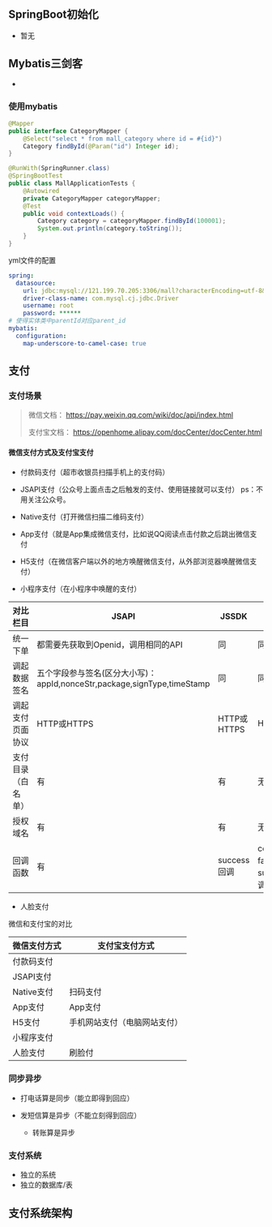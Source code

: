 ## SpringBoot初始化

+ 暂无

## Mybatis三剑客

+ 

### 使用mybatis

```java
@Mapper
public interface CategoryMapper {
    @Select("select * from mall_category where id = #{id}")
    Category findById(@Param("id") Integer id);
}

@RunWith(SpringRunner.class)
@SpringBootTest
public class MallApplicationTests {
    @Autowired
    private CategoryMapper categoryMapper;
    @Test
    public void contextLoads() {
        Category category = categoryMapper.findById(100001);
        System.out.println(category.toString());
    }
}

```

yml文件的配置

```yml
spring:
  datasource:
    url: jdbc:mysql://121.199.70.205:3306/mall?characterEncoding=utf-8&useSSL=false
    driver-class-name: com.mysql.cj.jdbc.Driver
    username: root
    password: ******
# 使得实体类中parentId对应parent_id
mybatis:
  configuration:
    map-underscore-to-camel-case: true
```

## 支付

### 支付场景

> 微信文档： https://pay.weixin.qq.com/wiki/doc/api/index.html 
>
> 支付宝文档：  https://openhome.alipay.com/docCenter/docCenter.html

#### 微信支付方式及支付宝支付

+ 付款码支付（超市收银员扫描手机上的支付码）

+ JSAPI支付（公众号上面点击之后触发的支付、使用链接就可以支付）  ps：不用关注公众号。
+ Native支付（打开微信扫描二维码支付）
+ App支付（就是App集成微信支付，比如说QQ阅读点击付款之后跳出微信支付
+ H5支付（在微信客户端以外的地方唤醒微信支付，从外部浏览器唤醒微信支付）
+ 小程序支付（在小程序中唤醒的支付）

| 对比栏目           | JSAPI                                                        | JSSDK       | 小程序                          |
| ------------------ | ------------------------------------------------------------ | ----------- | ------------------------------- |
| 统一下单           | 都需要先获取到Openid，调用相同的API                          | 同          | 同                              |
| 调起数据签名       | 五个字段参与签名(区分大小写)：appId,nonceStr,package,signType,timeStamp | 同          | 同                              |
| 调起支付页面协议   | HTTP或HTTPS                                                  | HTTP或HTTPS | HTTPS                           |
| 支付目录（白名单） | 有                                                           | 有          | 无                              |
| 授权域名           | 有                                                           | 有          | 无                              |
| 回调函数           | 有                                                           | success回调 | complete、fail、success回调函数 |

+ 人脸支付

微信和支付宝的对比

| 微信支付方式 | 支付宝支付方式               |
| ------------ | ---------------------------- |
| 付款码支付   |                              |
| JSAPI支付    |                              |
| Native支付   | 扫码支付                     |
| App支付      | App支付                      |
| H5支付       | 手机网站支付（电脑网站支付） |
| 小程序支付   |                              |
| 人脸支付     | 刷脸付                       |

### 同步异步

+ 打电话算是同步（能立即得到回应）

+ 发短信算是异步（不能立刻得到回应）
  + 转账算是异步

### 支付系统

+ 独立的系统
+ 独立的数据库/表

## 支付系统架构

